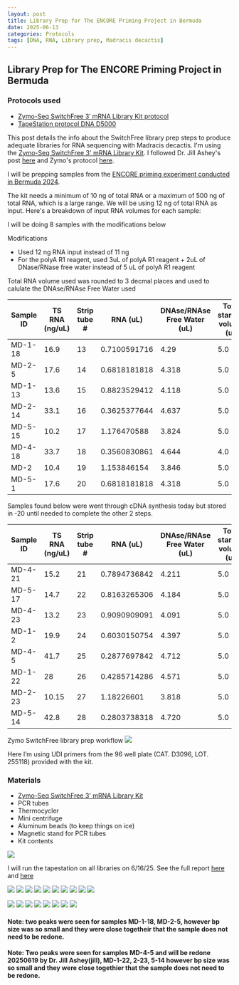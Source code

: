 ```yaml
---
layout: post
title: Library Prep for The ENCORE Priming Project in Bermuda
date: 2025-06-13
categories: Protocols
tags: [DNA, RNA, Library prep, Madracis decactis]
---
```


## Library Prep for The ENCORE Priming Project in Bermuda 

### Protocols used 

- [Zymo-Seq SwitchFree 3′ mRNA Library Kit protocol](https://github.com/flofields/Florence_Putnam_Lab_Notebook/blob/5e1bd6a1daa8db6ce40285a804eace80a1039421/protocols/Zymo_seq_switchfree_3_mrna_library_kit.pdf)
- [TapeStation protocol DNA D5000](https://github.com/flofields/Florence_Putnam_Lab_Notebook/blob/6e9046967846d31b2658908bf7ece3a7d2a67ed0/_posts/2025-06-09-DNA-Tapestation.md)

This post details the info about the SwitchFree library prep steps to produce adequate libraries for RNA sequencing with Madracis decactis. I'm using the [Zymo-Seq SwitchFree 3' mRNA Library Kit](https://github.com/flofields/Florence_Putnam_Lab_Notebook/blob/5e1bd6a1daa8db6ce40285a804eace80a1039421/protocols/Zymo_seq_switchfree_3_mrna_library_kit.pdf). I followed Dr. Jill Ashey's post [here](https://github.com/JillAshey/JillAshey_Putnam_Lab_Notebook/blob/master/_posts/2024-03-29-Zymo-SwitchFree.md) and Zymo's protocol [here](https://files.zymoresearch.com/protocols/_r3008_r3009__zymo_seq_switchfree_3_mrna_library_kit.pdf). 

I will be prepping samples from the [ENCORE priming experiment conducted in Bermuda 2024](https://github.com/flofields/Coral_Priming_Experiments_Summer_2024).

The kit needs a minimum of 10 ng of total RNA or a maximum of 500 ng of total RNA, which is a large range. We will be using 12 ng of total RNA as input. Here's a breakdown of input RNA volumes for each sample:

I will be doing 8 samples with the modifications below

Modifications 

- Used 12 ng RNA input instead of 11 ng
- For the polyA R1 reagent, used 3uL of polyA R1 reagent + 2uL of DNase/RNase free water instead of 5 uL of polyA R1 reagent

Total RNA volume used was rounded to 3 decmal places and used to calulate the DNAse/RNAse Free Water used

| Sample ID | TS RNA (ng/uL) | Strip tube # | RNA (uL) | DNAse/RNAse Free Water (uL) | Total starting volume (ul) | Primer |
| ------ | -------------- | ------------ | -------- | -------------------- | -------------------------- | ------ |
| MD-1-18 | 16.9           | 13            | 0.7100591716	|4.29                  | 5.0                        | 21      |
| MD-2-5| 17.6           | 14            | 0.6818181818	|4.318                 | 5.0                        | 22      |
| MD-1-13| 13.6           | 15            | 0.8823529412	|4.118                  | 5.0                        | 23      |
| MD-2-14| 33.1           | 16            | 0.3625377644	|4.637                  | 5.0                        | 24      |
| MD-5-15| 10.2           | 17            | 1.176470588	|3.824                  | 5.0                        | 25      |
| MD-4-18| 33.7           | 18            | 0.3560830861	|4.644      | 4.0                  | 5.0                        | 26      |
| MD-2 |10.4           | 19            | 1.153846154	|3.846                  | 5.0                        | 27      |
| MD-5-1| 17.6           | 20            | 0.6818181818	|4.318                  | 5.0                        | 28      |

Samples found below were went through cDNA synthesis today but stored in -20 until needed to complete the other 2 steps.

Sample ID | TS RNA (ng/uL) | Strip tube # | RNA (uL) | DNAse/RNAse Free Water (uL) | Total starting volume (ul) | Primer |
| ------ | -------------- | ------------ | -------- | -------------------- | -------------------------- | ------ |
| MD-4-21 | 15.2           | 21            | 0.7894736842	|4.211                  | 5.0                        | 29      |
| MD-5-17| 14.7           | 22            | 0.8163265306	|4.184                 | 5.0                        | 30      |
| MD-4-23| 13.2           | 23            | 0.9090909091	|4.091                  | 5.0                        | 31      |
| MD-1-2| 19.9           | 24            | 0.6030150754	|4.397                  | 5.0                        | 32      |
| MD-4-5| 41.7           | 25            | 0.2877697842	|4.712                  | 5.0                        | 33      |
| MD-1-22| 28           | 26            | 0.4285714286	|4.571                | 5.0                        | 34      |
| MD-2-23 |10.15           | 27            |1.18226601	|3.818                 | 5.0                        | 35      |
| MD-5-14| 42.8           | 28            | 0.2803738318	|4.720                  | 5.0                        | 36      |

Zymo SwitchFree library prep workflow
![](https://github.com/flofields/Florence_Putnam_Lab_Notebook/blob/85a6e4a1cfdee2851b568f8d417ef4271da868a6/images/Zymo-Seq_SwitchFree_3'_mRNA_Library_Kit_Workflow.jpg?raw=true)
	 
Here I’m using UDI primers from the 96 well plate (CAT. D3096, LOT. 255118) provided with the kit.


### Materials 

- [Zymo-Seq SwitchFree 3' mRNA Library Kit](https://www.zymoresearch.com/products/zymo-seq-switchfree-3-mrna-library-kit)
- PCR tubes 
- Thermocycler 
- Mini centrifuge
- Aluminum beads (to keep things on ice)
- Magnetic stand for PCR tubes 
- Kit contents 

![](https://github.com/flofields/Florence_Putnam_Lab_Notebook/blob/fd3b63aea71aa8571e6614d968c75bc7a751b25a/images/Zymo%20switch%20free/Zymo%20switch%20free%20kit%20contents.jpg?raw=true)

I will run the tapestation on all libraries on 6/16/25. See the full report [here](https://github.com/flofields/Coral_Priming_Experiments_Summer_2024/blob/8850088ca053d188d94361c2b6aef8333102437b/images/D5000_ScreenTape/2025_06_13/DNA_ENCORE_2025-16_FF1.pdf) and [here](https://github.com/flofields/Coral_Priming_Experiments_Summer_2024/blob/9c45cc8fd4673525b4c0113eac039a04791ceb06/images/D5000_ScreenTape/2025_06_13/DNA_ENCORE_2025-06-13-FF2.pdf)

![](https://raw.githubusercontent.com/flofields/Coral_Priming_Experiments_Summer_2024/refs/heads/main/images/D5000_ScreenTape/2025_06_13/20250613_1.jpg)
![](https://raw.githubusercontent.com/flofields/Coral_Priming_Experiments_Summer_2024/refs/heads/main/images/D5000_ScreenTape/2025_06_13/20250613_2.jpg)
![](https://raw.githubusercontent.com/flofields/Coral_Priming_Experiments_Summer_2024/refs/heads/main/images/D5000_ScreenTape/2025_06_13/20250613_3.jpg)
![](https://raw.githubusercontent.com/flofields/Coral_Priming_Experiments_Summer_2024/refs/heads/main/images/D5000_ScreenTape/2025_06_13/20250613_4.jpg)
![](https://raw.githubusercontent.com/flofields/Coral_Priming_Experiments_Summer_2024/refs/heads/main/images/D5000_ScreenTape/2025_06_13/20250613_5.jpg)
![](https://raw.githubusercontent.com/flofields/Coral_Priming_Experiments_Summer_2024/refs/heads/main/images/D5000_ScreenTape/2025_06_13/20250613_6.jpg)
![](https://raw.githubusercontent.com/flofields/Coral_Priming_Experiments_Summer_2024/refs/heads/main/images/D5000_ScreenTape/2025_06_13/20250613_7.jpg)
![](https://raw.githubusercontent.com/flofields/Coral_Priming_Experiments_Summer_2024/refs/heads/main/images/D5000_ScreenTape/2025_06_13/20250613_8.jpg)
![](https://raw.githubusercontent.com/flofields/Coral_Priming_Experiments_Summer_2024/refs/heads/main/images/D5000_ScreenTape/2025_06_13/20250613_9.jpg)
![](https://raw.githubusercontent.com/flofields/Coral_Priming_Experiments_Summer_2024/refs/heads/main/images/D5000_ScreenTape/2025_06_16/20250613_12.jpg)

![](https://raw.githubusercontent.com/flofields/Coral_Priming_Experiments_Summer_2024/refs/heads/main/images/D5000_ScreenTape/2025_06_13/20250613_11.jpg)
![](https://raw.githubusercontent.com/flofields/Coral_Priming_Experiments_Summer_2024/refs/heads/main/images/D5000_ScreenTape/2025_06_13/20250613_13.jpg)
![](https://raw.githubusercontent.com/flofields/Coral_Priming_Experiments_Summer_2024/refs/heads/main/images/D5000_ScreenTape/2025_06_13/20250613_14.jpg)
![](https://raw.githubusercontent.com/flofields/Coral_Priming_Experiments_Summer_2024/refs/heads/main/images/D5000_ScreenTape/2025_06_13/20250613_15.jpg)
![](https://raw.githubusercontent.com/flofields/Coral_Priming_Experiments_Summer_2024/refs/heads/main/images/D5000_ScreenTape/2025_06_13/20250613_16.jpg)
![](https://raw.githubusercontent.com/flofields/Coral_Priming_Experiments_Summer_2024/refs/heads/main/images/D5000_ScreenTape/2025_06_13/20250613_17.jpg)
![](https://raw.githubusercontent.com/flofields/Coral_Priming_Experiments_Summer_2024/refs/heads/main/images/D5000_ScreenTape/2025_06_13/20250613_18.jpg)
![](https://raw.githubusercontent.com/flofields/Coral_Priming_Experiments_Summer_2024/refs/heads/main/images/D5000_ScreenTape/2025_06_13/20250613_19.jpg)

#### Note: two peaks were seen for samples MD-1-18, MD-2-5, however bp size was so small and they were close togetheir that the sample does not need to be redone.
#### Note: Two peaks were seen for samples MD-4-5 and will be redone 20250619 by Dr. Jill Ashey(jill), MD-1-22, 2-23, 5-14 however bp size was so small and they were close togethier that the sample does not need to be redone.

